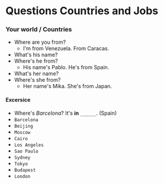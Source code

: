 # Questions Countries and Jobs

### Your world / Countries
- Where are you from?
   - I'm from Venezuela. From Caracas.
- What's his name?
- Where's he from?
   - His name's Pablo. He's from Spain.
- What's her name?
- Where's she from?
   - Her name's Mika. She's from Japan.

#### Excersice
- Where's _Barcelona_? It's **in** `______`. (Spain)  
- `Barcelona`
- `Beijing`
- `Moscow`
- `Cairo`
- `Los Angeles`
- `Sao Paulo`
- `Sydney`
- `Tokyo`
- `Budapest`
- `London`
